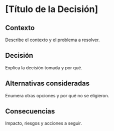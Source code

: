 # [Título de la Decisión]

## Contexto
Describe el contexto y el problema a resolver.

## Decisión
Explica la decisión tomada y por qué.

## Alternativas consideradas
Enumera otras opciones y por qué no se eligieron.

## Consecuencias
Impacto, riesgos y acciones a seguir.
